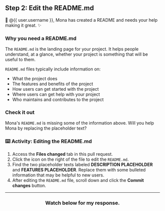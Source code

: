 ## Step 2: Edit the README.md

:wave: @{{ user.username }}, Mona has created a README and needs your help making it great. :sparkles:

### Why you need a README.md

The `README.md` is the landing page for your project. It helps people understand, at a glance, whether your project is something that will be useful to them.

`README.md` files typically include information on:

- What the project does
- The features and benefits of the project
- How users can get started with the project
- Where users can get help with your project
- Who maintains and contributes to the project

### Check it out

Mona's `README.md` is missing some of the information above. Will you help Mona by replacing the placeholder text?

### :keyboard: Activity: Editing the README.md

1. Access the **Files changed** tab in this pull request.
2. Click the icon on the right of the file to edit the `README.md`.
3. Find the two placeholder texts labeled **DESCRIPTION PLACEHOLDER** and **FEATURES PLACEHOLDER**. Replace them with some bulleted information that may be helpful to new users.
4. After editing the `README.md` file, scroll down and click the **Commit changes** button.

<hr>
<h3 align="center">Watch below for my response.</h3>

